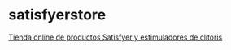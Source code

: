# satisfyerstore
<a href="https://satisfyer.store">Tienda online de productos Satisfyer y estimuladores de clítoris</a>
